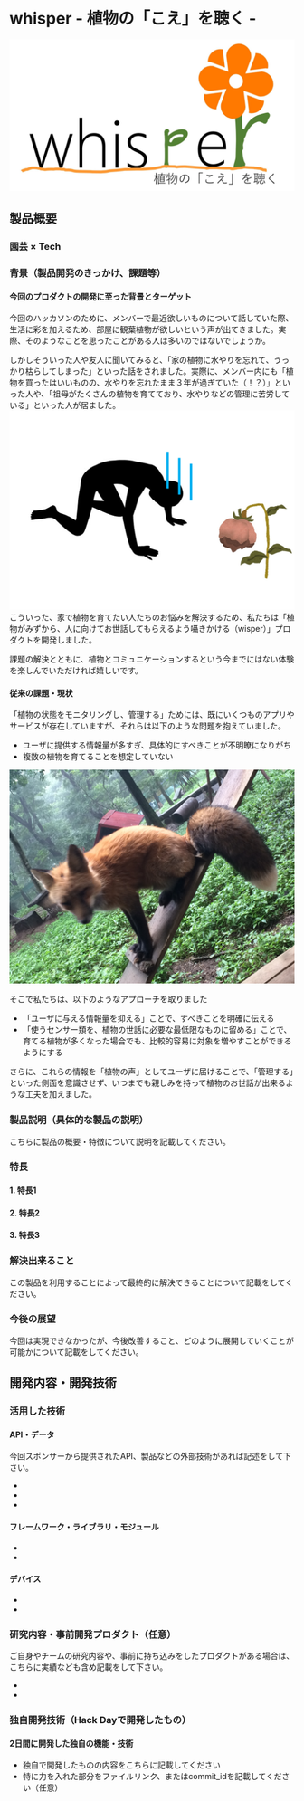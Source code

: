 # whisper - 植物の「こえ」を聴く -

[![whisper](img/whisper.jpg)](https://www.youtube.com/watch?v=G5rULR53uMk)

## 製品概要
### 園芸 × Tech


### 背景（製品開発のきっかけ、課題等）
#### 今回のプロダクトの開発に至った背景とターゲット

今回のハッカソンのために、メンバーで最近欲しいものについて話していた際、生活に彩を加えるため、部屋に観葉植物が欲しいという声が出てきました。実際、そのようなことを思ったことがある人は多いのではないでしょうか。

しかしそういった人や友人に聞いてみると、「家の植物に水やりを忘れて、うっかり枯らしてしまった」といった話をされました。実際に、メンバー内にも「植物を買ったはいいものの、水やりを忘れたまま３年が過ぎていた（！？）」といった人や、「祖母がたくさんの植物を育てており、水やりなどの管理に苦労している」といった人が居ました。
![orz](img/orz.png)
こういった、家で植物を育てたい人たちのお悩みを解決するため、私たちは「植物がみずから、人に向けてお世話してもらえるよう囁きかける（wisper）」プロダクトを開発しました。

課題の解決とともに、植物とコミュニケーションするという今までにはない体験を楽しんでいただければ嬉しいです。


#### 従来の課題・現状

「植物の状態をモニタリングし、管理する」ためには、既にいくつものアプリやサービスが存在していますが、それらは以下のような問題を抱えていました。

 - ユーザに提供する情報量が多すぎ、具体的にすべきことが不明瞭になりがち
 - 複数の植物を育てることを想定していない

![issue](img/issue.JPG)

そこで私たちは、以下のようなアプローチを取りました

 - 「ユーザに与える情報量を抑える」ことで、すべきことを明確に伝える
 - 「使うセンサー類を、植物の世話に必要な最低限なものに留める」ことで、育てる植物が多くなった場合でも、比較的容易に対象を増やすことができるようにする

さらに、これらの情報を「植物の声」としてユーザに届けることで、「管理する」といった側面を意識させず、いつまでも親しみを持って植物のお世話が出来るような工夫を加えました。

### 製品説明（具体的な製品の説明）
こちらに製品の概要・特徴について説明を記載してください。

### 特長

#### 1. 特長1

#### 2. 特長2

#### 3. 特長3

### 解決出来ること
この製品を利用することによって最終的に解決できることについて記載をしてください。

### 今後の展望
今回は実現できなかったが、今後改善すること、どのように展開していくことが可能かについて記載をしてください。


## 開発内容・開発技術
### 活用した技術
#### API・データ
今回スポンサーから提供されたAPI、製品などの外部技術があれば記述をして下さい。

* 
* 
* 

#### フレームワーク・ライブラリ・モジュール
* 
* 

#### デバイス
* 
* 

### 研究内容・事前開発プロダクト（任意）
ご自身やチームの研究内容や、事前に持ち込みをしたプロダクトがある場合は、こちらに実績なども含め記載をして下さい。

* 
* 


### 独自開発技術（Hack Dayで開発したもの）
#### 2日間に開発した独自の機能・技術
* 独自で開発したものの内容をこちらに記載してください
* 特に力を入れた部分をファイルリンク、またはcommit_idを記載してください（任意）
